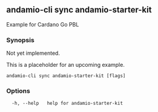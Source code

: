 ## andamio-cli sync andamio-starter-kit

Example for Cardano Go PBL

### Synopsis



Not yet implemented.

This is a placeholder for an upcoming example.

	

```
andamio-cli sync andamio-starter-kit [flags]
```

### Options

```
  -h, --help   help for andamio-starter-kit
```

